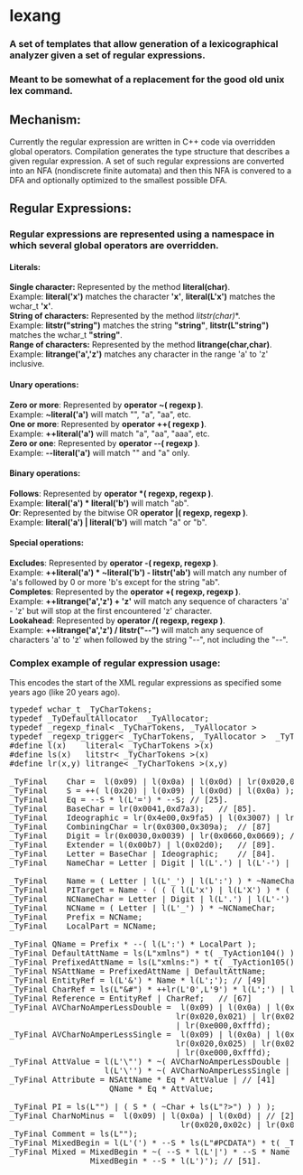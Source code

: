 # lexang
### A set of templates that allow generation of a lexicographical analyzer given a set of regular expressions.
### Meant to be somewhat of a replacement for the good old unix lex command.

## Mechanism:
Currently the regular expression are written in C++ code via overridden global operators. Compilation generates the type structure that describes a given regular expression. A set of such regular expressions are converted into an NFA (nondiscrete finite automata) and then this NFA is convered to a DFA and optionally optimized to the smallest possible DFA.

## Regular Expressions:
### Regular expressions are represented using a namespace in which several global operators are overridden.
#### Literals:
  **Single character:** Represented by the method **literal(char)**.  
  Example: **literal('x')** matches the character **'x'**, **literal(L'x')** matches the wchar_t **'x'**.  
  **String of characters:** Represented by the method **litstr(char*)**.  
  Example: **litstr("string")** matches the string **"string"**, **litstr(L"string")** matches the wchar_t **"string"**.  
  **Range of characters:** Represented by the method **litrange(char,char)**.  
  Example: **litrange('a','z')** matches any character in the range 'a' to 'z' inclusive. 
#### Unary operations:
  **Zero or more**: Represented by **operator ~( regexp )**.  
  Example: **~literal('a')** will match "", "a", "aa", etc.  
  **One or more**: Represented by **operator ++( regexp )**.  
  Example: **++literal('a')** will match "a", "aa", "aaa", etc.  
  **Zero or one**: Represented by **operator --( regexp )**.  
  Example: **--literal('a')** will match "" and "a" only.  
#### Binary operations:
  **Follows**: Represented by **operator \*( regexp, regexp )**.  
  Example: **literal('a') * literal('b')** will match "ab".  
  **Or**: Represented by the bitwise OR **operator |( regexp, regexp )**.  
  Example: **literal('a') | literal('b')** will match "a" or "b".  
#### Special operations:
  **Excludes**: Represented by **operator -( regexp, regexp )**.  
  Example: **++literal('a') * ~literal('b') - litstr('ab')** will match any number of 'a's followed by 0 or more 'b's except for the string "ab".  
  **Completes**: Represented by the **operator +( regexp, regexp )**.  
  Example: **++litrange('a','z') + 'z'** will match any sequence of characters 'a' - 'z' but will stop at the first encountered 'z' character.  
  **Lookahead**: Represented by **operator /( regexp, regexp )**.  
  Example: **++litrange('a','z') / litstr("--")** will match any sequence of characters 'a' to 'z' when followed by the string "--", not including the "--".

### Complex example of regular expression usage:
This encodes the start of the XML regular expressions as specified some years ago (like 20 years ago).
<pre>
typedef wchar_t	_TyCharTokens;
typedef _TyDefaultAllocator  _TyAllocator;
typedef _regexp_final< _TyCharTokens, _TyAllocator >		_TyFinal;
typedef _regexp_trigger< _TyCharTokens, _TyAllocator >	_TyTrigger;
#define l(x)	literal< _TyCharTokens >(x)
#define ls(x)	litstr< _TyCharTokens >(x)
#define lr(x,y)	litrange< _TyCharTokens >(x,y)

_TyFinal	Char =	l(0x09) | l(0x0a) | l(0x0d) | lr(0x020,0xd7ff) | lr(0xe000,0xfffd); // [2].
_TyFinal	S = ++( l(0x20) | l(0x09) | l(0x0d) | l(0x0a) ); // [3]
_TyFinal	Eq = --S * l(L'=') * --S; // [25].
_TyFinal	BaseChar = lr(0x0041,0xd7a3);	// [85].
_TyFinal	Ideographic = lr(0x4e00,0x9fa5) | l(0x3007) | lr(0x3021,0x3029); // [86]
_TyFinal	CombiningChar = lr(0x0300,0x309a);	// [87]
_TyFinal	Digit = lr(0x0030,0x0039) | lr(0x0660,0x0669); // [88]
_TyFinal	Extender = l(0x00b7) | l(0x02d0);	// [89].
_TyFinal	Letter = BaseChar | Ideographic;	// [84].
_TyFinal	NameChar = Letter | Digit | l(L'.') | l(L'-') | l(L'_') | l(L':') | CombiningChar | Extender; // [4]

_TyFinal	Name = ( Letter | l(L'_') | l(L':') ) * ~NameChar;	// [5]
_TyFinal	PITarget = Name - ( ( ( l(L'x') | l(L'X') ) * ( l(L'm') | l(L'M') ) * ( l(L'l') | l(L'L') ) ) );
_TyFinal	NCNameChar = Letter | Digit | l(L'.') | l(L'-') | l(L'_') | CombiningChar | Extender;	// namespace support
_TyFinal	NCName = ( Letter | l(L'_') ) * ~NCNameChar;
_TyFinal	Prefix = NCName;
_TyFinal	LocalPart = NCName;

_TyFinal QName = Prefix * --( l(L':') * LocalPart );
_TyFinal DefaultAttName = ls(L"xmlns") * t( _TyAction104() );
_TyFinal PrefixedAttName = ls(L"xmlns:") * t( _TyAction105() ) * NCName * t( _TyAction117() );
_TyFinal NSAttName = PrefixedAttName | DefaultAttName;
_TyFinal EntityRef = l(L'&') * Name * l(L';'); // [49]
_TyFinal CharRef = ls(L"&#") * ++lr(L'0',L'9') * l(L';') | ls(L"&#x") * ++( lr(L'0',L'9') | lr(L'A',L'F') | lr(L'a',L'f') ) * l(L';'); // [66]
_TyFinal Reference = EntityRef | CharRef;	// [67]
_TyFinal AVCharNoAmperLessDouble =	l(0x09) | l(0x0a) | l(0x0d) |	// Char - '&' - '<' - '"'
                                   lr(0x020,0x021) | lr(0x023,0x025) | lr(0x027,0x03b) | lr(0x03d,0xd7ff) 
                                   | lr(0xe000,0xfffd);
_TyFinal AVCharNoAmperLessSingle =	l(0x09) | l(0x0a) | l(0x0d) |	// Char - '&' - '<' - '\''
                                   lr(0x020,0x025) | lr(0x028,0x03b) | lr(0x03d,0xd7ff) 
                                   | lr(0xe000,0xfffd);
_TyFinal AttValue =	l(L'\"') * ~( AVCharNoAmperLessDouble | Reference ) * l(L'\"') |	// [10]
                    l(L'\'') * ~( AVCharNoAmperLessSingle | Reference ) * l(L'\'');
_TyFinal Attribute = NSAttName * Eq * AttValue | // [41]
                     QName * Eq * AttValue;

_TyFinal PI = ls(L"<?")	* PITarget * ( ls(L"?>") | ( S * ( ~Char + ls(L"?>") ) ) );
_TyFinal CharNoMinus =	l(0x09) | l(0x0a) | l(0x0d) | // [2].
                                    lr(0x020,0x02c) | lr(0x02e,0xd7ff) | lr(0xe000,0xfffd);
_TyFinal Comment = ls(L"<!--") * ~( CharNoMinus | ( l(L'-') * CharNoMinus ) ) * ls(L"-->");
_TyFinal MixedBegin = l(L'(') * --S * ls(L"#PCDATA") * t( _TyAction25() );
_TyFinal Mixed = MixedBegin * ~( --S * l(L'|') * --S * Name ) * --S * ls(L")*") |
                 MixedBegin * --S * l(L')'); // [51].
</pre>
  


